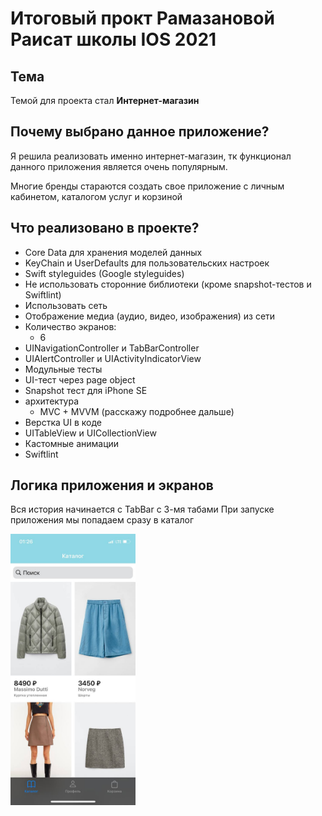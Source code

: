 #  Итоговый прокт Рамазановой Раисат школы IOS 2021  
 
## Тема
  Темой для проекта стал **Интернет-магазин**
 
## Почему выбрано данное приложение? 
  Я решила реализовать именно интернет-магазин, тк функционал данного приложения является очень популярным.
  
  Многие бренды стараются создать свое приложение с личным кабинетом, каталогом услуг и корзиной 
  
## Что реализовано в проекте?
- Core Data для хранения моделей данных
- KeyChain и UserDefaults для пользовательских настроек
- Swift styleguides (Google styleguides)
- Не использовать сторонние библиотеки (кроме snapshot-тестов и Swiftlint)
- Использовать сеть
- Отображение медиа (аудио, видео, изображения) из сети
- Количество экранов: 
  - 6
- UINavigationController и TabBarController
- UIAlertController и UIActivityIndicatorView
- Модульные тесты
- UI-тест через page object
- Snapshot тест для iPhone SE 
- архитектура 
  - MVC + MVVM (расскажу подробнее дальше)
- Верстка UI в коде
- UITableView и UICollectionView
- Кастомные анимации
- Swiftlint

## Логика приложения и экранов 
Вся история начинается с TabBar с 3-мя табами
При запуске приложения мы попадаем сразу в каталог 

<img src="https://raw.githubusercontent.com/RaisaRamazanova/Homework/main/photo_2021-09-19%2001.33.27.jpeg?token=APSVBYGDFE3AZBTPJYHVAL3BIZU46" width="200" />
